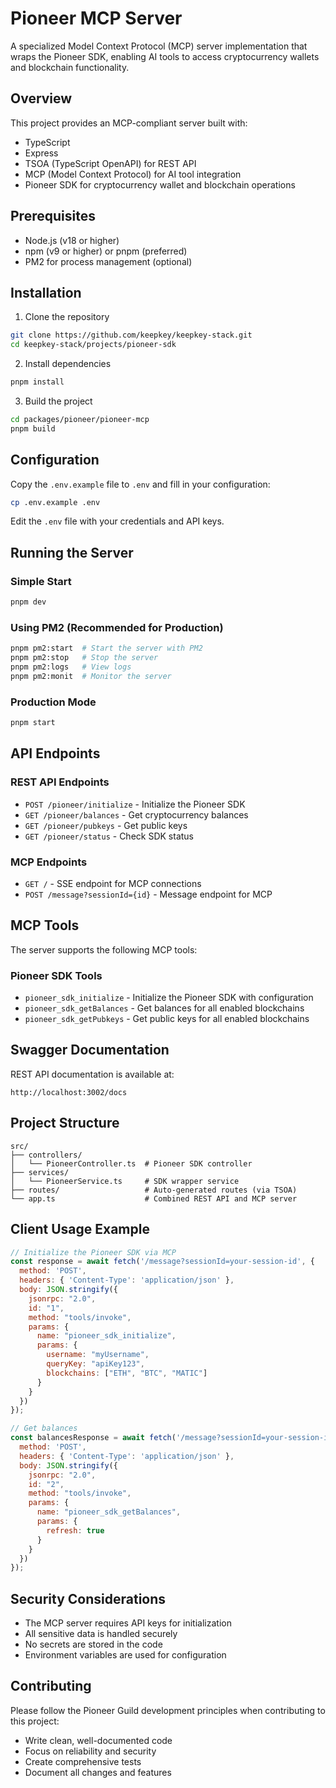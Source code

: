 # Pioneer MCP Server

A specialized Model Context Protocol (MCP) server implementation that wraps the Pioneer SDK, enabling AI tools to access cryptocurrency wallets and blockchain functionality.

## Overview

This project provides an MCP-compliant server built with:
- TypeScript
- Express
- TSOA (TypeScript OpenAPI) for REST API
- MCP (Model Context Protocol) for AI tool integration
- Pioneer SDK for cryptocurrency wallet and blockchain operations

## Prerequisites

- Node.js (v18 or higher)
- npm (v9 or higher) or pnpm (preferred)
- PM2 for process management (optional)

## Installation

1. Clone the repository
```bash
git clone https://github.com/keepkey/keepkey-stack.git
cd keepkey-stack/projects/pioneer-sdk
```

2. Install dependencies
```bash
pnpm install
```

3. Build the project
```bash
cd packages/pioneer/pioneer-mcp
pnpm build
```

## Configuration

Copy the `.env.example` file to `.env` and fill in your configuration:

```bash
cp .env.example .env
```

Edit the `.env` file with your credentials and API keys.

## Running the Server

### Simple Start
```bash
pnpm dev
```

### Using PM2 (Recommended for Production)
```bash
pnpm pm2:start  # Start the server with PM2
pnpm pm2:stop   # Stop the server
pnpm pm2:logs   # View logs
pnpm pm2:monit  # Monitor the server
```

### Production Mode
```bash
pnpm start
```

## API Endpoints

### REST API Endpoints
- `POST /pioneer/initialize` - Initialize the Pioneer SDK
- `GET /pioneer/balances` - Get cryptocurrency balances
- `GET /pioneer/pubkeys` - Get public keys
- `GET /pioneer/status` - Check SDK status

### MCP Endpoints
- `GET /` - SSE endpoint for MCP connections
- `POST /message?sessionId={id}` - Message endpoint for MCP

## MCP Tools
The server supports the following MCP tools:

### Pioneer SDK Tools
- `pioneer_sdk_initialize` - Initialize the Pioneer SDK with configuration
- `pioneer_sdk_getBalances` - Get balances for all enabled blockchains
- `pioneer_sdk_getPubkeys` - Get public keys for all enabled blockchains

## Swagger Documentation

REST API documentation is available at:
```
http://localhost:3002/docs
```

## Project Structure

```
src/
├── controllers/
│   └── PioneerController.ts  # Pioneer SDK controller
├── services/
│   └── PioneerService.ts     # SDK wrapper service
├── routes/                   # Auto-generated routes (via TSOA)
└── app.ts                    # Combined REST API and MCP server
```

## Client Usage Example

```javascript
// Initialize the Pioneer SDK via MCP
const response = await fetch('/message?sessionId=your-session-id', {
  method: 'POST',
  headers: { 'Content-Type': 'application/json' },
  body: JSON.stringify({
    jsonrpc: "2.0",
    id: "1",
    method: "tools/invoke",
    params: {
      name: "pioneer_sdk_initialize",
      params: {
        username: "myUsername",
        queryKey: "apiKey123",
        blockchains: ["ETH", "BTC", "MATIC"]
      }
    }
  })
});

// Get balances
const balancesResponse = await fetch('/message?sessionId=your-session-id', {
  method: 'POST',
  headers: { 'Content-Type': 'application/json' },
  body: JSON.stringify({
    jsonrpc: "2.0",
    id: "2",
    method: "tools/invoke",
    params: {
      name: "pioneer_sdk_getBalances",
      params: {
        refresh: true
      }
    }
  })
});
```

## Security Considerations

- The MCP server requires API keys for initialization
- All sensitive data is handled securely
- No secrets are stored in the code
- Environment variables are used for configuration

## Contributing

Please follow the Pioneer Guild development principles when contributing to this project:
- Write clean, well-documented code
- Focus on reliability and security
- Create comprehensive tests
- Document all changes and features 